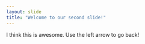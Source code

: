 ```yaml
---
layout: slide
title: "Welcome to our second slide!"
---
```

I think this is awesome.
Use the left arrow to go back!
